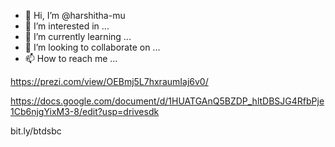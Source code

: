 - 👋 Hi, I’m @harshitha-mu
- 👀 I’m interested in ...
- 🌱 I’m currently learning ...
- 💞️ I’m looking to collaborate on ...
- 📫 How to reach me ...

<!---
harshitha-mu/harshitha-mu is a ✨ special ✨ repository because its `README.md` (this file) appears on your GitHub profile.
You can click the Preview link to take a look at your changes.
--->
https://prezi.com/view/OEBmj5L7hxraumIaj6v0/

https://docs.google.com/document/d/1HUATGAnQ5BZDP_hltDBSJG4RfbPje1Cb6njgYixM3-8/edit?usp=drivesdk

bit.ly/btdsbc


